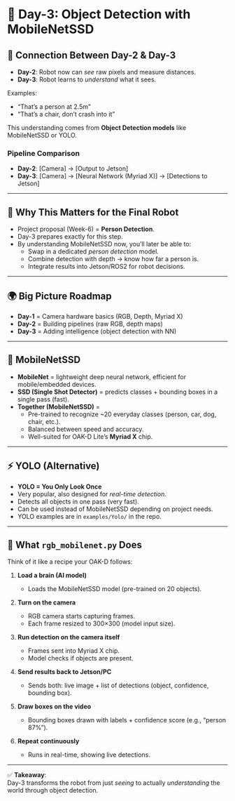 # 📅 Day-3: Object Detection with MobileNetSSD

## 🔗 Connection Between Day-2 & Day-3
- **Day-2**: Robot now can *see* raw pixels and measure distances.
- **Day-3**: Robot learns to *understand* what it sees.

Examples:
- “That’s a person at 2.5m”
- “That’s a chair, don’t crash into it”

This understanding comes from **Object Detection models** like MobileNetSSD or YOLO.

### Pipeline Comparison
- **Day-2**: [Camera] → [Output to Jetson]
- **Day-3**: [Camera] → [Neural Network (Myriad X)] → [Detections to Jetson]

---

## 🚀 Why This Matters for the Final Robot
- Project proposal (Week-6) = **Person Detection**.  
- Day-3 prepares exactly for this step.  
- By understanding MobileNetSSD now, you’ll later be able to:
  - Swap in a dedicated *person detection* model.
  - Combine detection with depth → know how far a person is.
  - Integrate results into Jetson/ROS2 for robot decisions.

---

## 🌍 Big Picture Roadmap
- **Day-1** = Camera hardware basics (RGB, Depth, Myriad X)  
- **Day-2** = Building pipelines (raw RGB, depth maps)  
- **Day-3** = Adding intelligence (object detection with NN)  

---

## 🧠 MobileNetSSD
- **MobileNet** = lightweight deep neural network, efficient for mobile/embedded devices.  
- **SSD (Single Shot Detector)** = predicts classes + bounding boxes in a single pass (fast).  
- **Together (MobileNetSSD)** =  
  - Pre-trained to recognize ~20 everyday classes (person, car, dog, chair, etc.).  
  - Balanced between speed and accuracy.  
  - Well-suited for OAK-D Lite’s **Myriad X** chip.

---

## ⚡ YOLO (Alternative)
- **YOLO = You Only Look Once**  
- Very popular, also designed for *real-time detection*.  
- Detects all objects in one pass (very fast).  
- Can be used instead of MobileNetSSD depending on project needs.  
- YOLO examples are in `examples/Yolo/` in the repo.

---

## 🤖 What `rgb_mobilenet.py` Does
Think of it like a recipe your OAK-D follows:

1. **Load a brain (AI model)**  
   - Loads the MobileNetSSD model (pre-trained on 20 objects).  

2. **Turn on the camera**  
   - RGB camera starts capturing frames.  
   - Each frame resized to 300×300 (model input size).  

3. **Run detection on the camera itself**  
   - Frames sent into Myriad X chip.  
   - Model checks if objects are present.  

4. **Send results back to Jetson/PC**  
   - Sends both: live image + list of detections (object, confidence, bounding box).  

5. **Draw boxes on the video**  
   - Bounding boxes drawn with labels + confidence score (e.g., “person 87%”).  

6. **Repeat continuously**  
   - Runs in real-time, showing live detections.  

---

✅ **Takeaway**:  
Day-3 transforms the robot from just *seeing* to actually *understanding* the world through object detection.  
